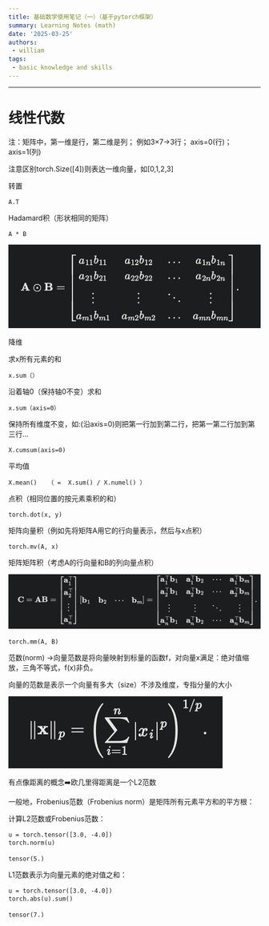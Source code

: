 ```yaml
---
title: 基础数学使用笔记（一）（基于pytorch框架）
summary: Learning Notes (math) 
date: '2025-03-25'
authors:
 - william
tags:
 - basic knowledge and skills
---
```


---
# 线性代数

注：矩阵中，第一维是行，第二维是列； 例如3×7→3行；  axis=0(行)；axis=1(列)

注意区别torch.Size([4])则表达一维向量，如[0,1,2,3]

转置

    A.T

Hadamard积（形状相同的矩阵）

    A * B

 ![png](output1.png)

降维

求x所有元素的和

    x.sum（）

沿着轴0（保持轴0不变）求和

    x.sum（axis=0）

保持所有维度不变，如:(沿axis=0)则把第一行加到第二行，把第一第二行加到第三行...

    X.cumsum(axis=0)

平均值

    X.mean()   （ =  X.sum() / X.numel() ）

点积（相同位置的按元素乘积的和）

    torch.dot(x, y)

矩阵向量积（例如先将矩阵A用它的行向量表示，然后与x点积）

    torch.mv(A, x)

矩阵矩阵积（考虑A的行向量和B的列向量点积）

![png](output2.png)

    torch.mm(A, B)

范数(norm) →向量范数是将向量映射到标量的函数f，对向量x满足：绝对值缩放，三角不等式，f(x)非负。

向量的范数是表示一个向量有多大（size）不涉及维度，专指分量的大小

![png](output3.png)

有点像距离的概念➡️欧几里得距离是一个L2范数

一般地，Frobenius范数（Frobenius norm）是矩阵所有元素平方和的平方根：

计算L2范数或Frobenius范数：

    u = torch.tensor([3.0, -4.0])
    torch.norm(u)

    tensor(5.)

L1范数表示为向量元素的绝对值之和：

    u = torch.tensor([3.0, -4.0])
    torch.abs(u).sum()

    tensor(7.)








